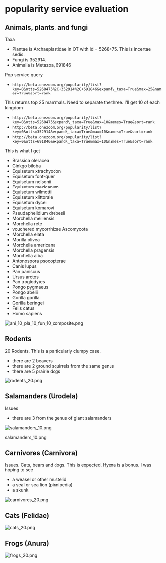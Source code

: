 # popularity service evaluation 

## Animals, plants, and fungi

Taxa
* Plantae is Archaeplastidae in OT with id = 5268475.  This is incertae sedis.  
* Fungi is 352914.  
* Animalia is Metazoa, 691846

Pop service query
* `http://beta.onezoom.org/popularity/list?key=0&otts=5268475%2C+352914%2C+691846&expand\_taxa=True&max=25&names=True&sort=rank`

This returns top 25 mammals.  Need to separate the three.  I'll get 10 of each kingdom
* `http://beta.onezoom.org/popularity/list?key=0&otts=5268475&expand\_taxa=True&max=10&names=True&sort=rank`
* `http://beta.onezoom.org/popularity/list?key=0&otts=352914&expand\_taxa=True&max=10&names=True&sort=rank`
* `http://beta.onezoom.org/popularity/list?key=0&otts=691846&expand\_taxa=True&max=10&names=True&sort=rank`

This is what I get
* Brassica oleracea
* Ginkgo biloba
* Equisetum xtrachyodon
* Equisetum font-queri
* Equisetum nelsonii
* Equisetum mexicanum
* Equisetum wilmottii
* Equisetum xlittorale
* Equisetum dycei
* Equisetum komarovi
* Pseudaphelidium drebesii
* Morchella meiliensis
* Morchella rete
* vouchered mycorrhizae Ascomycota
* Morchella elata
* Morilla olivea
* Morchella americana
* Morchella pragensis
* Morchella alba
* Antonospora psocopterae
* Canis lupus
* Pan paniscus
* Ursus arctos
* Pan troglodytes
* Pongo pygmaeus
* Pongo abelii
* Gorilla gorilla
* Gorilla beringei
* Felis catus
* Homo sapiens

![ani\_10\_pla\_10\_fun\_10\_composite.png](ani_10_pla_10_fun_10_composite.png)

## Rodents

20 Rodents.  This is a particularly clumpy case. 
* there are 2 beavers
* there are 2 ground squirrels from the same genus
* there are 5 prairie dogs

![rodents\_20.png](rodents_20.png)


##  Salamanders (Urodela)

Issues 
* there are 3 from the genus of giant salamanders 

![salamanders\_10.png](salamanders_10.png)

salamanders\_10.png

## Carnivores (Carnivora)

Issues. Cats, bears and dogs.  This is expected.  Hyena is a bonus.  I was hoping to see 
* a weasel or other mustelid
* a seal or sea lion (pinnipedia)
* a skunk

![carnivores\_20.png](carnivores_20.png)

## Cats (Felidae)

![cats\_20.png](cats_20.png)

## Frogs (Anura)

![frogs\_20.png](frogs_20.png)
